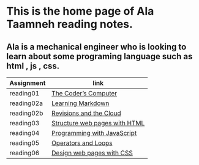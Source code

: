 # This is the home page of Ala Taamneh reading notes.
## Ala is a mechanical engineer who is looking to learn about some programing language such as html , js , css.

Assignment| link |
----------| ----- |
reading01 | [The Coder’s Computer](reading01.md) |
reading02a | [Learning Markdown](reading02a.md)|
reading02b | [Revisions and the Cloud](reading02b.md)|
reading03 | [Structure web pages with HTML](reading03.md)|
reading04 | [Programming with JavaScript](reading04.md)|
reading05 | [Operators and Loops](reading05.md)|
reading06 | [Design web pages with CSS](reading06.md)|